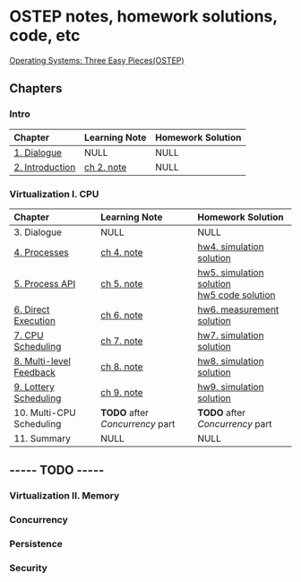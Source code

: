 # OSTEP notes, homework solutions, code, etc

[Operating Systems: Three Easy Pieces(OSTEP)](https://pages.cs.wisc.edu/~remzi/OSTEP/) 

## Chapters

### Intro

| Chapter | Learning Note | Homework Solution |
| :-- | :-- | :-- |
| [1. Dialogue](./ch1/README.md) | NULL | NULL |
| [2. Introduction](./ch2/README.md) | [ch 2. note](./ch2/note/README.md) | NULL |

### Virtualization I. CPU

| Chapter | Learning Note | Homework Solution |
| :-- | :-- | :-- |
| 3. Dialogue | NULL | NULL |
| [4. Processes](./ch4/README.md) | [ch 4. note](./ch4/note/README.md) | [hw4. simulation solution](./ch4/homework/simulation/README.md) |
| [5. Process API](./ch5/README.md) | [ch 5. note](./ch5/note/README.md) | [hw5. simulation solution](./ch5/homework/simulation/README.md) <br> [hw5 code solution](./ch5/homework/code/README.md) |
| [6. Direct Execution](./ch6/README.md) | [ch 6. note](./ch6/note/README.md) | [hw6. measurement solution](./ch6/homework/measurement/README.md) |
| [7. CPU Scheduling](./ch7/README.md) | [ch 7. note](./ch7/note/README.md) | [hw7. simulation solution](./ch7/homework/simulation/README.md) |
| [8. Multi-level Feedback](./ch8/README.md) | [ch 8. note](./ch8/note/README.md) | [hw8. simulation solution](./ch8/homework/simulation/README.md) |
| [9. Lottery Scheduling](./ch9/README.md) | [ch 9. note](./ch9/note/README.md) | [hw9. simulation solution](./ch9/homework/simulation/README.md) |
| 10. Multi-CPU Scheduling | **TODO** after *Concurrency* part | **TODO** after *Concurrency* part |
| 11. Summary | NULL | NULL |

## -----           **TODO**           -----

### Virtualization II. Memory

### Concurrency

### Persistence

### Security
